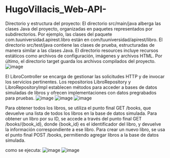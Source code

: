 # HugoVillacis_Web-API-

Directorio y estructura del proyecto:
El directorio src/main/java alberga las clases Java del proyecto, organizadas en paquetes representados por subdirectorios. Por ejemplo, las clases del paquete com.tuuniversidad.apirest.libro están en com/tuuniversidad/apirest/libro. El directorio src/test/java contiene las clases de prueba, estructuradas de manera similar a las clases Java. El directorio resources incluye recursos estáticos como archivos de configuración, imágenes y archivos HTML. Por último, el directorio target guarda los archivos compilados del proyecto.
![image](https://github.com/HuGoVR13/HugoVillacis_Web-API-/assets/99736512/f3698bbc-99ed-4972-8a3e-45628ae14a60)

El LibroController se encarga de gestionar las solicitudes HTTP y de invocar los servicios pertinentes. Los repositorios LibroRepository y LibroRepositoryImpl establecen métodos para acceder a bases de datos simuladas de libros y ofrecen implementaciones con datos pregrabados para pruebas.
![image](https://github.com/HuGoVR13/HugoVillacis_Web-API-/assets/99736512/778441b1-0518-475a-b615-c2383a2237fa)
![image](https://github.com/HuGoVR13/HugoVillacis_Web-API-/assets/99736512/215f5fa9-b8eb-4170-84c7-90318c5b4e79)
![image](https://github.com/HuGoVR13/HugoVillacis_Web-API-/assets/99736512/142da9cf-6550-4293-8181-584c2fcfa50a)

Para obtener todos los libros, se utiliza el punto final GET /books, que devuelve una lista de todos los libros en la base de datos simulada.
Para obtener un libro por su ID, se accede a través del punto final GET /books/{book_id}, donde {book_id} es el identificador del libro, y devuelve la información correspondiente a ese libro.
Para crear un nuevo libro, se usa el punto final POST /books, permitiendo agregar libros a la base de datos simulada.

como se ejecuta:
![image](https://github.com/HuGoVR13/HugoVillacis_Web-API-/assets/99736512/3d9e41b4-c646-4b28-9a89-1f126b152cdc)
![image](https://github.com/HuGoVR13/HugoVillacis_Web-API-/assets/99736512/61431c31-d506-4701-8f5c-953939e9acde)

